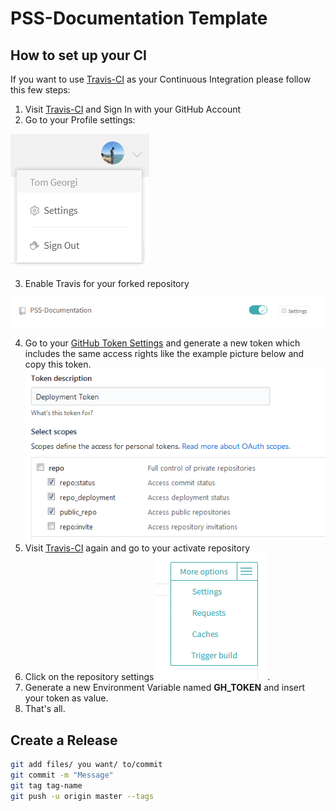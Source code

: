 # PSS-Documentation Template
## How to set up your CI

If you want to use [Travis-CI](https://travis-ci.org/) as your Continuous Integration please follow this few steps:

1. Visit [Travis-CI](https://travis-ci.org/) and Sign In with your GitHub Account
2. Go to your Profile settings:

![](https://github.com/TomGeorgi/PSS-Documentation/blob/template/graphics/readme_graphics/github_settings.png)

3. Enable Travis for your forked repository

![](https://github.com/TomGeorgi/PSS-Documentation/blob/template/graphics/readme_graphics/enable_travis.png)

4. Go to your [GitHub Token Settings](https://github.com/settings/tokens) and generate a new token which includes the same access rights like the example picture below and copy this token. ![](https://github.com/TomGeorgi/PSS-Documentation/blob/template/graphics/readme_graphics/token_settings.png)
5. Visit [Travis-CI](https://travis-ci.org/) again and go to your activate repository
6.  Click on the repository settings ![](https://github.com/TomGeorgi/PSS-Documentation/blob/template/graphics/readme_graphics/travis_repo_settings.png).
7. Generate a new Environment Variable named **GH_TOKEN** and insert your token as value.
8. That's all.

## Create a Release
```bash
git add files/ you want/ to/commit
git commit -m "Message"
git tag tag-name
git push -u origin master --tags
```




